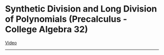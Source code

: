 # Synthetic Division and Long Division of Polynomials (Precalculus - College Algebra 32)

[Video](https://www.youtube.com/watch?v=AKJgo-WR_K4)

---
